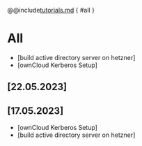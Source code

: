 @@include[tutorials.md](/tutorials.md) { #all }

# All
* [build active directory server on hetzner]
* [ownCloud Kerberos Setup]

## [22.05.2023]

## [17.05.2023]
* [ownCloud Kerberos Setup]
* [build active directory server on hetzner]


